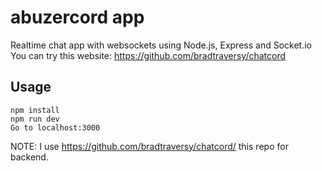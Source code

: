 # abuzercord app
Realtime chat app with websockets using Node.js, Express and Socket.io
You can try this website: https://github.com/bradtraversy/chatcord
## Usage
```
npm install
npm run dev
Go to localhost:3000
```


NOTE: I use https://github.com/bradtraversy/chatcord/ this repo for backend.
